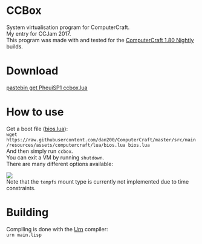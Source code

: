 # CCBox
System virtualisation program for ComputerCraft.  
My entry for CCJam 2017.  
This program was made with and tested for the [ComputerCraft 1.80 Nightly](https://cc.crzd.me/) builds.

# Download
[pastebin get PheuiSP1 ccbox.lua](https://pastebin.com/PheuiSP1)  

# How to use
Get a boot file ([bios.lua](https://github.com/dan200/ComputerCraft/blob/master/src/main/resources/assets/computercraft/lua/bios.lua)):  
`wget https://raw.githubusercontent.com/dan200/ComputerCraft/master/src/main/resources/assets/computercraft/lua/bios.lua bios.lua`  
And then simply run `ccbox`.  
You can exit a VM by running `shutdown`.  
There are many different options available:  
  
![](https://img.crzd.me/ccbox.png)  
Note that the `tempfs` mount type is currently not implemented due to time constraints.

# Building
Compiling is done with the [Urn](https://gitlab.com/urn/urn) compiler:  
`urn main.lisp`
